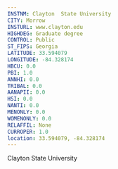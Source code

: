 ```yaml
---
INSTNM: Clayton  State University
CITY: Morrow
INSTURL: www.clayton.edu
HIGHDEG: Graduate degree
CONTROL: Public
ST_FIPS: Georgia
LATITUDE: 33.594079
LONGITUDE: -84.328174
HBCU: 0.0
PBI: 1.0
ANNHI: 0.0
TRIBAL: 0.0
AANAPII: 0.0
HSI: 0.0
NANTI: 0.0
MENONLY: 0.0
WOMENONLY: 0.0
RELAFFIL: None
CURROPER: 1.0
location: 33.594079, -84.328174
---
```

Clayton  State University